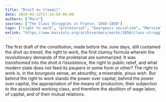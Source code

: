 ```yaml
---
title: "Droit au travail"
date: 2019-03-12T17:14:59-04:00
authors: ["Marx"]
sources: ["The Class Struggles in France, 1848-1850"]
tags: ["right to work", "proletariat", "bourgeois socialism", "Marxism", "socialism", "1848"]
exlink: "https://www.marxists.org/archive/marx/works/1850/class-struggles-france/ch02.htm"
---
```


The first draft of the constitution, made before the June days, still contained the *droit au travail*, the right to work, the first clumsy formula wherein the revolutionary demands of the proletariat are summarized. It was transformed into the *droit à l’assistance*, the right to public relief, and what modern state does not feed its paupers in some form or other? <!--more-->The right to work is, in the bourgeois sense, an absurdity, a miserable, pious wish. But behind the right to work stands the power over capital; behind the power over capital, the appropriation of the means of production, their subjection to the associated working class, and therefore the abolition of wage labor, of capital, and of their mutual relations.

